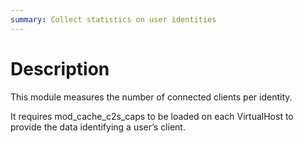```yaml
---
summary: Collect statistics on user identities
---
```


Description
===========

This module measures the number of connected clients per identity.

It requires mod\_cache\_c2s\_caps to be loaded on each VirtualHost to
provide the data identifying a user’s client.
